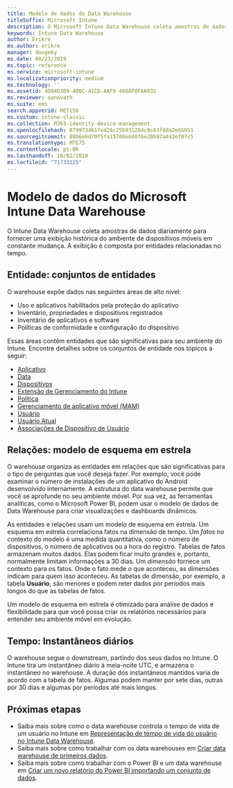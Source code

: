 ```yaml
---
title: Modelo de dados do Data Warehouse
titleSuffix: Microsoft Intune
description: O Microsoft Intune Data Warehouse coleta amostras de dados diariamente para fornecer uma exibição histórica do ambiente móvel em constante mudança.
keywords: Intune Data Warehouse
author: Erikre
ms.author: erikre
manager: dougeby
ms.date: 08/23/2019
ms.topic: reference
ms.service: microsoft-intune
ms.localizationpriority: medium
ms.technology: ''
ms.assetid: 4D04D3D9-4B6C-41CD-AAF8-466AF8FA6032
ms.reviewer: aanavath
ms.suite: ems
search.appverid: MET150
ms.custom: intune-classic
ms.collection: M365-identity-device-management
ms.openlocfilehash: 8799734617ed26c25b931284c8c63f0da2e6b951
ms.sourcegitcommit: 88b6e6d70f5fa15708e640f6e20b97a442ef07c5
ms.translationtype: MTE75
ms.contentlocale: pt-BR
ms.lasthandoff: 10/02/2019
ms.locfileid: "71733225"
---
```

# <a name="microsoft-intune-data-warehouse-data-model"></a>Modelo de dados do Microsoft Intune Data Warehouse

O Intune Data Warehouse coleta amostras de dados diariamente para fornecer uma exibição histórica do ambiente de dispositivos móveis em constante mudança. A exibição é composta por entidades relacionadas no tempo.

## <a name="entities-entity-sets"></a>Entidade: conjuntos de entidades

O warehouse expõe dados nas seguintes áreas de alto nível:

- Uso e aplicativos habilitados pela proteção do aplicativo
- Inventário, propriedades e dispositivos registrados
- Inventário de aplicativos e software
- Políticas de conformidade e configuração do dispositivo

Essas áreas contêm entidades que são significativas para seu ambiente do Intune. Encontre detalhes sobre os conjuntos de entidade nos tópicos a seguir:

- [Aplicativo](../reports-ref-application.md)
- [Data](reports-ref-date.md)
- [Dispositivos](reports-ref-devices.md)
- [Extensão de Gerenciamento do Intune](reports-ref-intunemanagementextension.md)
- [Política](reports-ref-policy.md)
- [Gerenciamento de aplicativo móvel (MAM)](../apps/app-management.md)
- [Usuário](reports-ref-user.md)
- [Usuário Atual](../reports-ref-current-user.md)
- [Associações de Dispositivo de Usuário](reports-ref-user-device.md)

## <a name="relationships-star-schema-model"></a>Relações: modelo de esquema em estrela

O warehouse organiza as entidades em relações que são significativas para o tipo de perguntas que você deseja fazer. Por exemplo, você pode examinar o número de instalações de um aplicativo do Android desenvolvido internamente. A estrutura do data warehouse permite que você se aprofunde no seu ambiente móvel. Por sua vez, as ferramentas analíticas, como o Microsoft Power BI, podem usar o modelo de dados de Data Warehouse para criar visualizações e dashboards dinâmicos.

As entidades e relações usam um modelo de esquema em estrela. Um esquema em estrela correlaciona fatos na dimensão de tempo. Um *fatos* no contexto do modelo é uma medida quantitativa, como o número de dispositivos, o número de aplicativos ou a hora do registro. Tabelas de fatos armazenam muitos dados. Elas podem ficar muito grandes e, portanto, normalmente limitam informações a 30 dias. Um *dimensão* fornece um contexto para os fatos. Onde o fato mede o que aconteceu, as dimensões indicam para quem isso aconteceu. As tabelas de dimensão, por exemplo, a tabela **Usuário**, são menores e podem reter dados por períodos mais longos do que as tabelas de fatos. 

Um modelo de esquema em estrela é otimizado para análise de dados e flexibilidade para que você possa criar os relatórios necessários para entender seu ambiente móvel em evolução.

## <a name="time-daily-snapshots"></a>Tempo: Instantâneos diários

O warehouse segue o downstream, partindo dos seus dados no Intune. O Intune tira um instantâneo diário à meia-noite UTC, e armazena o instantâneo no warehouse. A duração dos instantâneos mantidos varia de acordo com a tabela de fatos. Algumas podem manter por sete dias, outras por 30 dias e algumas por períodos até mais longos.

## <a name="next-steps"></a>Próximas etapas

- Saiba mais sobre como o data warehouse controla o tempo de vida de um usuário no Intune em [Representação de tempo de vida do usuário no Intune Data Warehouse](reports-ref-user-timeline.md).
- Saiba mais sobre como trabalhar com os data warehouses em [Criar data warehouse de primeiros dados](https://www.codeproject.com/Articles/652108/Create-First-Data-WareHouse).
- Saiba mais sobre como trabalhar com o Power BI e um data warehouse em [Criar um novo relatório do Power BI importando um conjunto de dados](https://powerbi.microsoft.com/documentation/powerbi-service-create-a-new-report/). 
